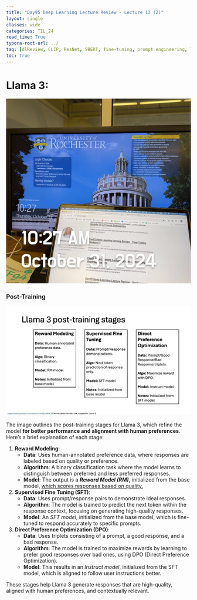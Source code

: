 ```yaml
---
title: "Day95 Deep Learning Lecture Review - Lecture 13 (2)"
layout: single
classes: wide
categories: TIL_24
read_time: True
typora-root-url: ../
tag: [dlReview, CLIP, ResNet, SBERT, fine-tuning, prompt engineering, TIL_24]
toc: true 
---
```


# Llama 3:

![73103FEF-CED1-4907-9AA3-1304DBAE6BA1](/images/2024-10-31-TIL24_Day95_DL/73103FEF-CED1-4907-9AA3-1304DBAE6BA1.jpeg)



### Post-Training

![image-20241031132038480](/images/2024-10-31-TIL24_Day95_DL/image-20241031132038480.png)

The image outlines the post-training stages for Llama 3, which refine the model **for better performance and alignment with human preferences**. Here’s a brief explanation of each stage:

1. **Reward Modeling**:
   - **Data**: Uses human-annotated preference data, where responses are labeled based on quality or preference.
   - **Algorithm**: A binary classification task where the model learns to distinguish between preferred and less preferred responses.
   - **Model**: The output is a ***Reward Model (RM)*,** initialized from the base model, <u>which scores responses based on quality.</u>
2. **Supervised Fine Tuning (SFT)**:
   - **Data**: Uses prompt/response pairs to demonstrate ideal responses.
   - **Algorithm**: The model is trained to predict the next token within the response context, focusing on generating high-quality responses.
   - **Model**: An *SFT model*, initialized from the base model, which is fine-tuned to respond accurately to specific prompts.
3. **Direct Preference Optimization (DPO)**:
   - **Data**: Uses triplets consisting of a prompt, a good response, and a bad response.
   - **Algorithm**: The model is trained to maximize rewards by learning to prefer good responses over bad ones, using DPO (Direct Preference Optimization).
   - **Model**: This results in an *Instruct model*, initialized from the SFT model, which is aligned to follow user instructions better.

These stages help Llama 3 generate responses that are high-quality, aligned with human preferences, and contextually relevant.

